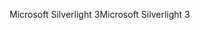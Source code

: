 <span data-ttu-id="9b966-101">Microsoft Silverlight 3</span><span class="sxs-lookup"><span data-stu-id="9b966-101">Microsoft Silverlight 3</span></span>